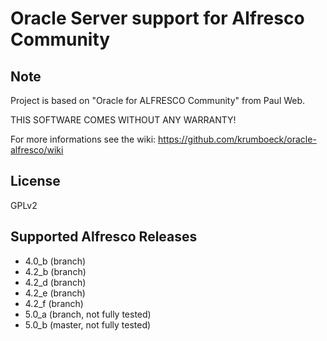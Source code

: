 Oracle Server support for Alfresco Community
============================================

Note
----
Project is based on "Oracle for ALFRESCO Community" from Paul Web.

THIS SOFTWARE COMES WITHOUT ANY WARRANTY!

For more informations see the wiki: https://github.com/krumboeck/oracle-alfresco/wiki


License
-------
GPLv2


Supported Alfresco Releases
---------------------------
* 4.0_b (branch)
* 4.2_b (branch)
* 4.2_d (branch)
* 4.2_e (branch)
* 4.2_f (branch)
* 5.0_a (branch, not fully tested)
* 5.0_b (master, not fully tested)

